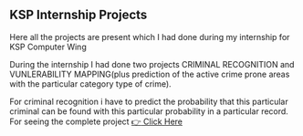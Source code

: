 ## KSP Internship Projects
Here all  the projects are present which I had done during my internship for KSP Computer Wing

During the internship I had done two projects CRIMINAL RECOGNITION and VUNLERABILITY MAPPING(plus prediction of the active crime prone
areas with the particular category type of crime).

For criminal recognition i have to predict the probability that this particular criminal can be found with this particular probability
in a particular record.
For seeing the complete project [:point_right: Click Here](https://github.com/kampaitees/Web-App-for-Image-Search)
